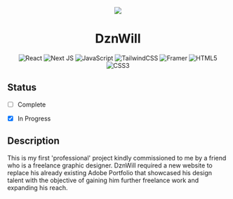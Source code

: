 <p align="center">
  <img src="https://pbs.twimg.com/media/F78dLYNXkAETuS1?format=jpg&name=small" />
</p>


<h1 align="center">DznWill</h1>

<div align="center">
  
  ![React](https://img.shields.io/badge/react-%2320232a.svg?style=for-the-badge&logo=react&logoColor=%2361DAFB)
  ![Next JS](https://img.shields.io/badge/Next-black?style=for-the-badge&logo=next.js&logoColor=white)
  ![JavaScript](https://img.shields.io/badge/javascript-%23323330.svg?style=for-the-badge&logo=javascript&logoColor=%23F7DF1E)
  ![TailwindCSS](https://img.shields.io/badge/tailwindcss-%2338B2AC.svg?style=for-the-badge&logo=tailwind-css&logoColor=white)
  ![Framer](https://img.shields.io/badge/Framer-black?style=for-the-badge&logo=framer&logoColor=blue)
  ![HTML5](https://img.shields.io/badge/html5-%23E34F26.svg?style=for-the-badge&logo=html5&logoColor=white)
  ![CSS3](https://img.shields.io/badge/css3-%231572B6.svg?style=for-the-badge&logo=css3&logoColor=white)

</div>

## Status
- [ ] Complete
- [x] In Progress


## Description
This is my first 'professional' project kindly commissioned to me by a friend who is a freelance graphic designer. DznWill required a new website to replace his already existing Adobe Portfolio that showcased his design talent with the objective of gaining him further freelance work and expanding his reach.

